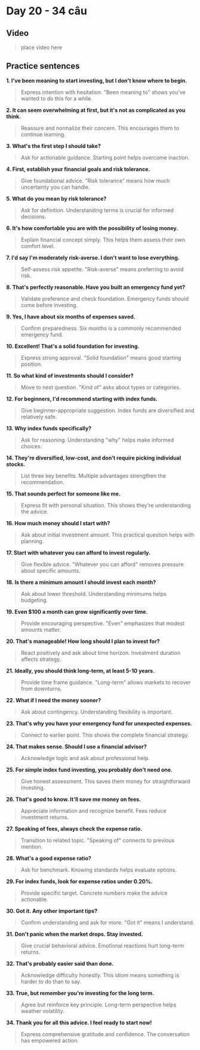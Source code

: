 # Day 20 - 34 câu

## Video
> place video here

## Practice sentences

**1. I've been meaning to start investing, but I don't know where to begin.**
> Express intention with hesitation. "Been meaning to" shows you've wanted to do this for a while.

**2. It can seem overwhelming at first, but it's not as complicated as you think.**
> Reassure and normalize their concern. This encourages them to continue learning.

**3. What's the first step I should take?**
> Ask for actionable guidance. Starting point helps overcome inaction.

**4. First, establish your financial goals and risk tolerance.**
> Give foundational advice. "Risk tolerance" means how much uncertainty you can handle.

**5. What do you mean by risk tolerance?**
> Ask for definition. Understanding terms is crucial for informed decisions.

**6. It's how comfortable you are with the possibility of losing money.**
> Explain financial concept simply. This helps them assess their own comfort level.

**7. I'd say I'm moderately risk-averse. I don't want to lose everything.**
> Self-assess risk appetite. "Risk-averse" means preferring to avoid risk.

**8. That's perfectly reasonable. Have you built an emergency fund yet?**
> Validate preference and check foundation. Emergency funds should come before investing.

**9. Yes, I have about six months of expenses saved.**
> Confirm preparedness. Six months is a commonly recommended emergency fund.

**10. Excellent! That's a solid foundation for investing.**
> Express strong approval. "Solid foundation" means good starting position.

**11. So what kind of investments should I consider?**
> Move to next question. "Kind of" asks about types or categories.

**12. For beginners, I'd recommend starting with index funds.**
> Give beginner-appropriate suggestion. Index funds are diversified and relatively safe.

**13. Why index funds specifically?**
> Ask for reasoning. Understanding "why" helps make informed choices.

**14. They're diversified, low-cost, and don't require picking individual stocks.**
> List three key benefits. Multiple advantages strengthen the recommendation.

**15. That sounds perfect for someone like me.**
> Express fit with personal situation. This shows they're understanding the advice.

**16. How much money should I start with?**
> Ask about initial investment amount. This practical question helps with planning.

**17. Start with whatever you can afford to invest regularly.**
> Give flexible advice. "Whatever you can afford" removes pressure about specific amounts.

**18. Is there a minimum amount I should invest each month?**
> Ask about lower threshold. Understanding minimums helps budgeting.

**19. Even $100 a month can grow significantly over time.**
> Provide encouraging perspective. "Even" emphasizes that modest amounts matter.

**20. That's manageable! How long should I plan to invest for?**
> React positively and ask about time horizon. Investment duration affects strategy.

**21. Ideally, you should think long-term, at least 5-10 years.**
> Provide time frame guidance. "Long-term" allows markets to recover from downturns.

**22. What if I need the money sooner?**
> Ask about contingency. Understanding flexibility is important.

**23. That's why you have your emergency fund for unexpected expenses.**
> Connect to earlier point. This shows the complete financial strategy.

**24. That makes sense. Should I use a financial advisor?**
> Acknowledge logic and ask about professional help.

**25. For simple index fund investing, you probably don't need one.**
> Give honest assessment. This saves them money for straightforward investing.

**26. That's good to know. It'll save me money on fees.**
> Appreciate information and recognize benefit. Fees reduce investment returns.

**27. Speaking of fees, always check the expense ratio.**
> Transition to related topic. "Speaking of" connects to previous mention.

**28. What's a good expense ratio?**
> Ask for benchmark. Knowing standards helps evaluate options.

**29. For index funds, look for expense ratios under 0.20%.**
> Provide specific target. Concrete numbers make the advice actionable.

**30. Got it. Any other important tips?**
> Confirm understanding and ask for more. "Got it" means I understand.

**31. Don't panic when the market drops. Stay invested.**
> Give crucial behavioral advice. Emotional reactions hurt long-term returns.

**32. That's probably easier said than done.**
> Acknowledge difficulty honestly. This idiom means something is harder to do than to say.

**33. True, but remember you're investing for the long term.**
> Agree but reinforce key principle. Long-term perspective helps weather volatility.

**34. Thank you for all this advice. I feel ready to start now!**
> Express comprehensive gratitude and confidence. The conversation has empowered action.

